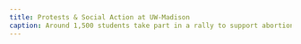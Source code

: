 ```yaml
---
title: Protests & Social Action at UW-Madison
caption: Around 1,500 students take part in a rally to support abortion rights. A prominent protestor holds a pro-choice sign depicting a coathanger. Another protestor holds a sign that reads “Pro-choice is pro-life,” emphasizing the potentially life-saving nature of safe, medical abortions for women and other people who may need them. Photograph dated to July 10, 1989. Courtesy of University of Wisconsin-Madison digital archives.
---
```

